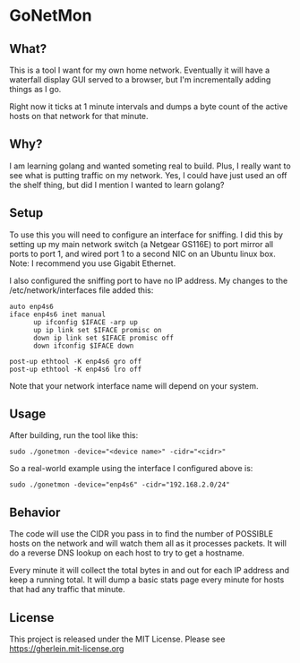 # GoNetMon

## What?

This is a tool I want for my own home network.  Eventually it will
have a waterfall display GUI served to a browser, but I'm
incrementally adding things as I go. 

Right now it ticks at 1 minute intervals and dumps a byte count of the
active hosts on that network for that minute.

## Why?

I am learning golang and wanted someting real to build.  Plus, I
really want to see what is putting traffic on my network.  Yes, I
could have just used an off the shelf thing, but did I mention I
wanted to learn golang?

## Setup

To use this you will need to configure an interface for sniffing.  I
did this by setting up my main network switch (a Netgear GS116E) to
port mirror all ports to port 1, and wired port 1 to a second NIC on
an Ubuntu linux box.  Note:  I recommend you use Gigabit Ethernet.

I also configured the sniffing port to have no IP address.  My changes
to the /etc/network/interfaces file added this:

```
auto enp4s6
iface enp4s6 inet manual
      up ifconfig $IFACE -arp up
      up ip link set $IFACE promisc on
      down ip link set $IFACE promisc off
      down ifconfig $IFACE down

post-up ethtool -K enp4s6 gro off
post-up ethtool -K enp4s6 lro off
```

Note that your network interface name will depend on your system.


## Usage

After building, run the tool like this:

```
sudo ./gonetmon -device="<device name>" -cidr="<cidr>"
```

So a real-world example using the interface I configured above is:

```
sudo ./gonetmon -device="enp4s6" -cidr="192.168.2.0/24"
```


## Behavior

The code will use the CIDR you pass in to find the number of POSSIBLE
hosts on the network and will watch them all as it processes packets.
It will do a reverse DNS lookup on each host to try to get a hostname.

Every minute it will collect the total bytes in and out for each IP
address and keep a running total.  It will dump a basic stats page
every minute for hosts that had any traffic that minute.

##  License

This project is released under the MIT License.  Please see https://gherlein.mit-license.org
